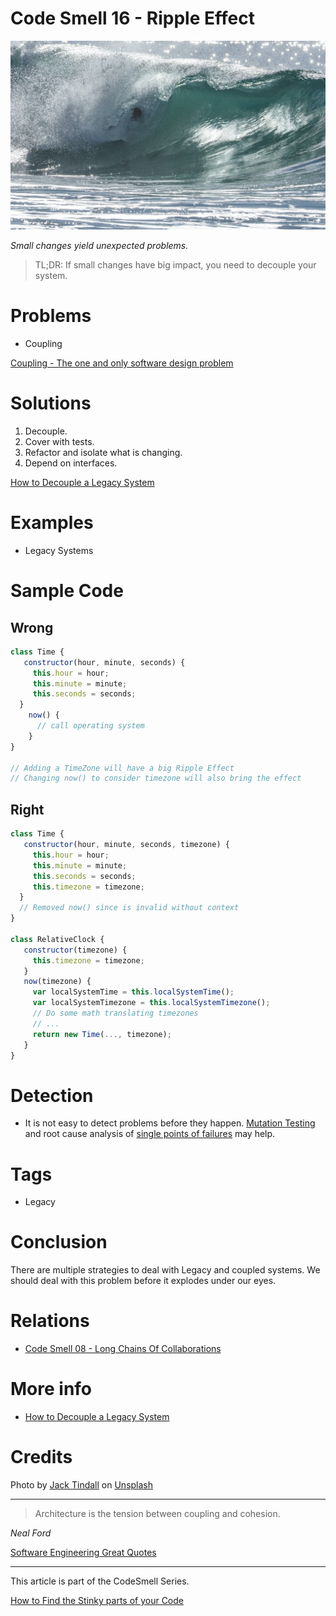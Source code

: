 # Code Smell 16 - Ripple Effect

![Code Smell 16 - Ripple Effect](Code%20Smell%2016%20-%20Ripple%20Effect.jpg)

*Small changes yield unexpected problems.*

> TL;DR: If small changes have big impact, you need to decouple your system.

# Problems

- Coupling

[Coupling - The one and only software design problem](https://github.com/mcsee/Software-Design-Articles/tree/main/Articles/Theory/Coupling%20-%20The%20one%20and%20only%20software%20design%20problem/readme.md)

# Solutions

1. Decouple.
2. Cover with tests.
3. Refactor and isolate what is changing.
4. Depend on interfaces.

[How to Decouple a Legacy System](https://github.com/mcsee/Software-Design-Articles/tree/main/Articles/Theory/How%20to%20Decouple%20a%20Legacy%20System/readme.md)

# Examples

- Legacy Systems

# Sample Code

## Wrong

[Gist Url]: # (https://gist.github.com/mcsee/3861429b0a02eb2a3906d0f939cc1809)
```javascript
class Time {
   constructor(hour, minute, seconds) {
     this.hour = hour;    
     this.minute = minute;  
     this.seconds = seconds;  
  }
    now() {
      // call operating system
    }  
}

// Adding a TimeZone will have a big Ripple Effect
// Changing now() to consider timezone will also bring the effect
```

## Right

[Gist Url]: # (https://gist.github.com/mcsee/7fbceedcae6aae7f15d392c9bbe0ffa1)
```javascript
class Time {
   constructor(hour, minute, seconds, timezone) {
     this.hour = hour;    
     this.minute = minute;  
     this.seconds = seconds;  
     this.timezone = timezone;  
  }  
  // Removed now() since is invalid without context
}

class RelativeClock {
   constructor(timezone) {
     this.timezone = timezone;
   }
   now(timezone) {
     var localSystemTime = this.localSystemTime();
     var localSystemTimezone = this.localSystemTimezone();
     // Do some math translating timezones
     // ...
     return new Time(..., timezone);     
   }  
}
```

# Detection

- It is not easy to detect problems before they happen. [Mutation Testing](https://en.wikipedia.org/wiki/Mutation_testing) and root cause analysis of [single points of failures](https://en.wikipedia.org/wiki/Single_point_of_failure) may help.

# Tags

- Legacy

# Conclusion

There are multiple strategies to deal with Legacy and coupled systems. We should deal with this problem before it explodes under our eyes.

# Relations

- [Code Smell 08 - Long Chains Of Collaborations](https://github.com/mcsee/Software-Design-Articles/tree/main/Articles/Code%20Smells/Code%20Smell%2008%20-%20Long%20Chains%20Of%20Collaborations/readme.md)

# More info

- [How to Decouple a Legacy System](https://github.com/mcsee/Software-Design-Articles/tree/main/Articles/Theory/How%20to%20Decouple%20a%20Legacy%20System/readme.md)
 
# Credits

Photo by [Jack Tindall](https://unsplash.com/@jtindall) on [Unsplash](https://unsplash.com/s/photos/big-wave)

* * *

> Architecture is the tension between coupling and cohesion.

_Neal Ford_

[Software Engineering Great Quotes](https://github.com/mcsee/Software-Design-Articles/tree/main/Articles/Quotes/Software%20Engineering%20Great%20Quotes/readme.md)

* * *

This article is part of the CodeSmell Series.

[How to Find the Stinky parts of your Code](https://github.com/mcsee/Software-Design-Articles/tree/main/Articles/Code%20Smells/How%20to%20Find%20the%20Stinky%20parts%20of%20your%20Code/readme.md)